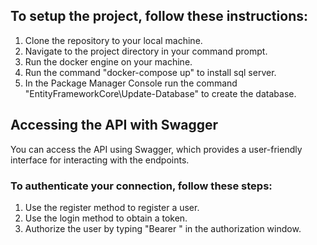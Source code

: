 ## To setup the project, follow these instructions:

1. Clone the repository to your local machine.
2. Navigate to the project directory in your command prompt.
3. Run the docker engine on your machine.
4. Run the command "docker-compose up" to install sql server.
5. In the Package Manager Console run the command "EntityFrameworkCore\Update-Database" to create the database.

## Accessing the API with Swagger
You can access the API using Swagger, which provides a user-friendly interface for interacting with the endpoints.

### To authenticate your connection, follow these steps:

1. Use the register method to register a user.
2. Use the login method to obtain a token.
3. Authorize the user by typing "Bearer <Token>" in the authorization window.
